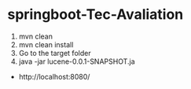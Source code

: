 # springboot-Tec-Avaliation

1. mvn clean
2. mvn clean install
3. Go to the target folder
4. java -jar lucene-0.0.1-SNAPSHOT.ja
- http://localhost:8080/
